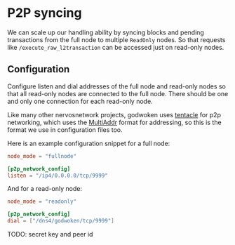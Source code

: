 # P2P syncing

We can scale up our handling ability by syncing blocks and pending transactions from the full node to multiple `ReadOnly` nodes.
So that requests like `/execute_raw_l2transaction` can be accessed just on read-only nodes.

## Configuration

Configure listen and dial addresses of the full node and read-only nodes so that all read-only nodes are connected to the full node. There should be one and only one connection for each read-only node.

Like many other nervosnetwork projects, godwoken uses [tentacle](https://github.com/nervosnetwork/tentacle) for p2p networking, which uses the [MultiAddr](https://github.com/multiformats/multiaddr) format for addressing, so this is the format we use in configuration files too.

Here is an example configuration snippet for a full node:

```toml
node_mode = "fullnode"

[p2p_network_config]
listen = "/ip4/0.0.0.0/tcp/9999"
```

And for a read-only node:

```toml
node_mode = "readonly"

[p2p_network_config]
dial = ["/dns4/godwoken/tcp/9999"]
```

TODO: secret key and peer id
